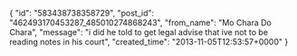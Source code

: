  {
   "id": "583438738358729",
   "post_id": "462493170453287_485010274868243",
   "from_name": "Mo Chara Do Chara",
   "message": "i did he told  to get legal advise that ive not to be reading notes in his court",
   "created_time": "2013-11-05T12:53:57+0000"
 }
